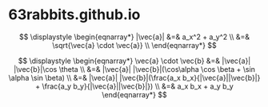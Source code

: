# 63rabbits.github.io


$$
\displaystyle
\begin{eqnarray*}
|\vec{a}| &=& a_x^2 + a_y^2 \\
&=& \sqrt{\vec{a} \cdot \vec{a}} \\
\end{eqnarray*}
$$




$$
\displaystyle
\begin{eqnarray*}
\vec{a} \cdot \vec{b} &=& |\vec{a}| |\vec{b}|\cos \theta \\
&=& |\vec{a}| |\vec{b}|(\cos\alpha \cos \beta + \sin \alpha \sin \beta) \\
&=& |\vec{a}| |\vec{b}|(\frac{a_x b_x}{|\vec{a}||\vec{b}|} + \frac{a_y b_y}{|\vec{a}||\vec{b}|}) \\
&=& a_x b_x + a_y b_y
\end{eqnarray*}
$$



